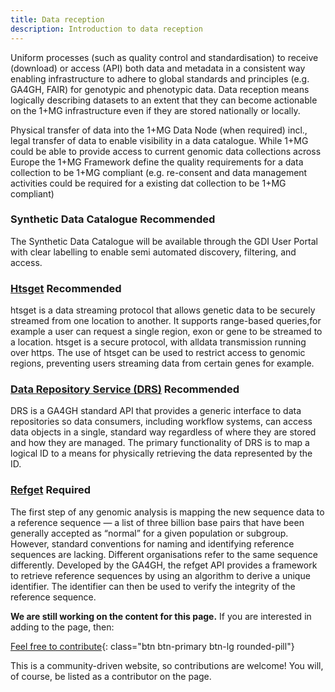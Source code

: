 ```yaml
---
title: Data reception
description: Introduction to data reception
---
```


Uniform processes (such as quality control and standardisation) to receive (download) or access (API) both data and metadata in a consistent way enabling infrastructure to adhere to global standards and principles (e.g. GA4GH, FAIR) for genotypic and phenotypic data. Data reception means logically describing datasets to an extent that they can become actionable on the 1+MG infrastructure even if they are stored nationally or locally.

Physical transfer of data into the 1+MG Data Node (when required) incl., legal transfer of data to enable visibility in a data catalogue. While 1+MG could be able to provide access to current genomic data collections across Europe the 1+MG Framework define the quality requirements for a data collection to be 1+MG compliant (e.g. re-consent and data management activities could be required for a existing dat collection to be 1+MG compliant)  

###  Synthetic Data Catalogue <span class="badge badge-dark">Recommended<i class="fa-solid fa-thumbs-up"></i></span>
The Synthetic Data Catalogue will be available through the GDI User Portal with clear labelling to enable semi automated discovery, filtering, and access.

### [Htsget](https://www.ga4gh.org/product/htsget/) <span class="badge badge-dark">Recommended<i class="fa-solid fa-thumbs-up"></i></span>
htsget is a data streaming protocol that allows genetic data to be securely streamed from one location to another. It supports range-based queries,for example a user can request a single region, exon or gene to be streamed to a location. htsget is a secure protocol, with alldata transmission running over https. The use of htsget can be used to restrict access to genomic regions, preventing users streaming data from certain genes for example.

### [Data Repository Service (DRS)](https://ga4gh.github.io/data-repository-service-schemas/preview/release/drs-1.2.0/docs/) <span class="badge badge-dark">Recommended<i class="fa-solid fa-thumbs-up"></i></span>
DRS is a GA4GH standard API that provides a generic interface to data repositories so data consumers, including workflow systems, can access data objects in a single, standard way regardless of where they are stored and how they are managed. The primary functionality of DRS is to map a logical ID to a means for physically retrieving the data represented by the ID. 

### [Refget](https://www.ga4gh.org/product/refget/) <span class="badge badge-warning">Required<i class="fa-sharp fa-regular fa-star"></i></span>
The first step of any genomic analysis is mapping the new sequence data to a reference sequence — a list of three billion base pairs that have been generally accepted as “normal” for a given population or subgroup. However, standard conventions for naming and identifying reference sequences are lacking. Different organisations refer to the same sequence differently. Developed by the GA4GH, the refget API provides a framework to retrieve reference sequences by using an algorithm to derive a unique identifier. The identifier can then be used to verify the integrity of the reference sequence.




**We are still working on the content for this page.** If you are interested in adding to the page, then:

[Feel free to contribute](how_to_contribute){: class="btn btn-primary btn-lg rounded-pill"}

This is a community-driven website, so contributions are welcome! You will, of course, be listed as a contributor on the page.


